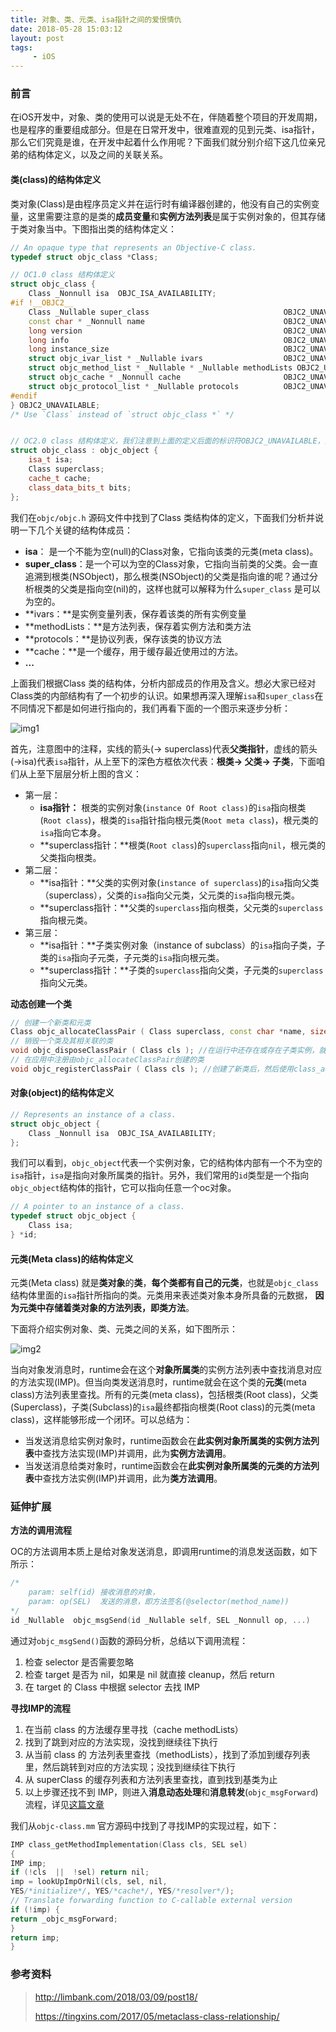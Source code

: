 ```yaml
---
title: 对象、类、元类、isa指针之间的爱恨情仇
date: 2018-05-28 15:03:12
layout: post
tags: 
     - iOS
---
```


### 前言

在iOS开发中，对象、类的使用可以说是无处不在，伴随着整个项目的开发周期，也是程序的重要组成部分。但是在日常开发中，很难直观的见到元类、isa指针，那么它们究竟是谁，在开发中起着什么作用呢？下面我们就分别介绍下这几位亲兄弟的结构体定义，以及之间的关联关系。

#### 类(class)的结构体定义

类对象(Class)是由程序员定义并在运行时有编译器创建的，他没有自己的实例变量，这里需要注意的是类的**成员变量**和**实例方法列表**是属于实例对象的，但其存储于类对象当中。下图指出类的结构体定义：

```c++
// An opaque type that represents an Objective-C class.
typedef struct objc_class *Class;

// OC1.0 class 结构体定义
struct objc_class {
	Class _Nonnull isa  OBJC_ISA_AVAILABILITY;
#if !__OBJC2__
	Class _Nullable super_class                              OBJC2_UNAVAILABLE;
	const char * _Nonnull name                               OBJC2_UNAVAILABLE;
	long version                                             OBJC2_UNAVAILABLE;
	long info                                                OBJC2_UNAVAILABLE;
	long instance_size                                       OBJC2_UNAVAILABLE;
	struct objc_ivar_list * _Nullable ivars                  OBJC2_UNAVAILABLE;
	struct objc_method_list * _Nullable * _Nullable methodLists OBJC2_UNAVAILABLE;
	struct objc_cache * _Nonnull cache                       OBJC2_UNAVAILABLE;
	struct objc_protocol_list * _Nullable protocols          OBJC2_UNAVAILABLE;
#endif
} OBJC2_UNAVAILABLE;
/* Use `Class` instead of `struct objc_class *` */


// OC2.0 class 结构体定义，我们注意到上面的定义后面的标识符OBJC2_UNAVAILABLE，意思是已经不适用ObjC2.0了，现在ObjC2.0 对objc_class的定义如下：
struct objc_class : objc_object {
    isa_t isa;
    Class superclass;
    cache_t cache;
    class_data_bits_t bits;
};
```

我们在`objc/objc.h` 源码文件中找到了Class 类结构体的定义，下面我们分析并说明一下几个关键的结构体成员：

- **isa**：  是一个不能为空(null)的Class对象，它指向该类的元类(meta class)。
- **super_class**：是一个可以为空的Class对象，它指向当前类的父类。会一直追溯到根类(NSObject)，那么根类(NSObject)的父类是指向谁的呢？通过分析根类的父类是指向空(nil)的，这样也就可以解释为什么`super_class` 是可以为空的。
- **ivars：**是实例变量列表，保存着该类的所有实例变量
- **methodLists：**是方法列表，保存着实例方法和类方法
- **protocols：**是协议列表，保存该类的协议方法
- **cache：**是一个缓存，用于缓存最近使用过的方法。
- **...**

上面我们根据Class 类的结构体，分析内部成员的作用及含义。想必大家已经对Class类的内部结构有了一个初步的认识。如果想再深入理解`isa`和`super_class`在不同情况下都是如何进行指向的，我们再看下面的一个图示来逐步分析：

![img1](https://i.loli.net/2019/02/26/5c750055e444c.png)

首先，注意图中的注释，实线的箭头(→ superclass)代表**父类指针**，虚线的箭头(→isa)代表`isa`指针，从上至下的深色方框依次代表：**根类-> 父类-> 子类**，下面咱们从上至下层层分析上图的含义：

- 第一层：
  - **isa指针：** 根类的实例对象(`instance Of Root class)`的`isa`指向根类(`Root class`)，根类的`isa`指针指向根元类(`Root meta class`)，根元类的`isa`指向它本身。
  - **superclass指针：**根类(`Root class`)的`superclass`指向`nil`，根元类的父类指向根类。
- 第二层：
  - **isa指针：**父类的实例对象(`instance of superclass`)的`isa`指向父类（superclass），父类的`isa`指向父元类，父元类的`isa`指向根元类。
  - **superclass指针：**父类的`superclass`指向根类，父元类的`superclass`指向根元类。
- 第三层：
  - **isa指针：**子类实例对象（instance of subclass）的`isa`指向子类，子类的`isa`指向子元类，子元类的`isa`指向根元类。
  - **superclass指针：**子类的`superclass`指向父类，子元类的`superclass`指向父元类。

**动态创建一个类**

```c++
// 创建一个新类和元类
Class objc_allocateClassPair ( Class superclass, const char *name, size_t extraBytes ); //如果创建的是root class，则superclass为Nil。extraBytes通常为0
// 销毁一个类及其相关联的类
void objc_disposeClassPair ( Class cls ); //在运行中还存在或存在子类实例，就不能够调用这个。
// 在应用中注册由objc_allocateClassPair创建的类
void objc_registerClassPair ( Class cls ); //创建了新类后，然后使用class_addMethod，class_addIvar函数为新类添加方法，实例变量和属性后再调用这个来注册类，再之后就能够用了。

```

#### 对象(object)的结构体定义

```c++
// Represents an instance of a class.
struct objc_object {
	Class _Nonnull isa  OBJC_ISA_AVAILABILITY;
};
```

我们可以看到，`objc_object`代表一个实例对象，它的结构体内部有一个不为空的`isa`指针，`isa`是指向对象所属类的指针。另外，我们常用的`id`类型是一个指向`objc_object`结构体的指针，它可以指向任意一个oc对象。

```c++
// A pointer to an instance of a class.
typedef struct objc_object {
    Class isa;
} *id;
```

#### 元类(Meta class)的结构体定义

元类(Meta class) 就是**类对象**的**类**，**每个类都有自己的元类**，也就是`objc_class`结构体里面的`isa`指针所指向的类。元类用来表述类对象本身所具备的元数据， **因为元类中存储着类对象的方法列表，即类方法**。

下面将介绍实例对象、类、元类之间的关系，如下图所示：

![img2](https://upload-images.jianshu.io/upload_images/1283539-ac38532bf444219a.png?imageMogr2/auto-orient/strip%7CimageView2/2/w/1240)

当向对象发消息时，runtime会在这个**对象所属类**的实例方法列表中查找消息对应的方法实现(IMP)。但当向类发送消息时，runtime就会在这个类的**元类**(meta class)方法列表里查找。所有的元类(meta class)，包括根类(Root class)，父类(Superclass)，子类(Subclass)的`isa`最终都指向根类(Root class)的元类(meta class)，这样能够形成一个闭环。可以总结为：

- 当发送消息给实例对象时，runtime函数会在**此实例对象所属类的实例方法列表**中查找方法实现(IMP)并调用，此为**实例方法调用**。
- 当发送消息给类对象时，runtime函数会在**此实例对象所属类的元类的方法列表**中查找方法实例(IMP)并调用，此为**类方法调用**。

### 延伸扩展

**方法的调用流程**

OC的方法调用本质上是给对象发送消息，即调用runtime的消息发送函数，如下所示：

```c++
/*
	param: self(id) 接收消息的对象，
	param: op(SEL)  发送的消息，即方法签名(@selector(method_name))
*/
id _Nullable  objc_msgSend(id _Nullable self, SEL _Nonnull op, ...)
```

通过对`objc_msgSend()`函数的源码分析，总结以下调用流程：

1. 检查 selector 是否需要忽略
2. 检查 target 是否为 nil，如果是 nil 就直接 cleanup，然后 return
3. 在 target 的 Class 中根据 selector 去找 IMP

**寻找IMP的流程**

1. 在当前 class 的方法缓存里寻找（cache methodLists）
2. 找到了跳到对应的方法实现，没找到继续往下执行
3. 从当前 class 的 方法列表里查找（methodLists），找到了添加到缓存列表里，然后跳转到对应的方法实现；没找到继续往下执行
4. 从 superClass 的缓存列表和方法列表里查找，直到找到基类为止
5. 以上步骤还找不到 IMP，则进入**消息动态处理**和**消息转发**(`objc_msgForward`)流程，详见[这篇文章](https://www.jianshu.com/p/5127ce0628be)

我们从`objc-class.mm` 官方源码中找到了寻找IMP的实现过程，如下：

```c++
IMP class_getMethodImplementation(Class cls, SEL sel)
{
IMP imp;
if (!cls  ||  !sel) return nil;
imp = lookUpImpOrNil(cls, sel, nil,
YES/*initialize*/, YES/*cache*/, YES/*resolver*/);
// Translate forwarding function to C-callable external version
if (!imp) {
return _objc_msgForward;
}
return imp;
}
```

### 参考资料

> <http://limbank.com/2018/03/09/post18/>
>
> <https://tingxins.com/2017/05/metaclass-class-relationship/>